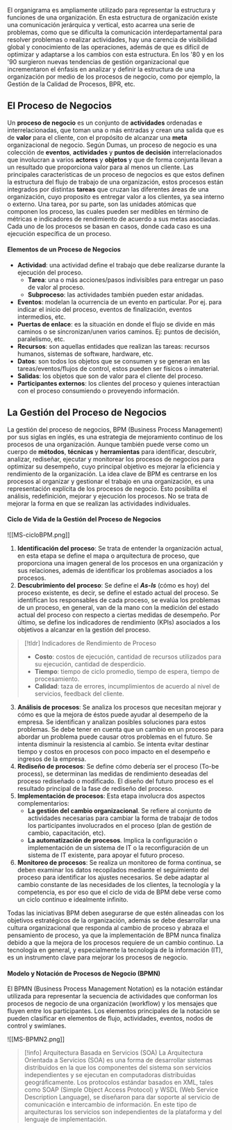 El organigrama es ampliamente utilizado para representar la estructura y funciones de una organización. En esta estructura de organización existe una comunicación jerárquica y vertical, esto acarrea una serie de problemas, como que se dificulta la comunicación interdepartamental para resolver problemas o realizar actividades, hay una carencia de visibilidad global y conocimiento de las operaciones, además de que es difícil de optimizar y adaptarse a los cambios con esta estructura.
En los '80 y en los '90 surgieron nuevas tendencias de gestión organizacional que incrementaron el énfasis en analizar y definir la estructura de una organización por medio de los procesos de negocio, como por ejemplo, la Gestión de la Calidad de Procesos, BPR, etc.
## El Proceso de Negocios

Un **proceso de negocio** es un conjunto de **actividades** ordenadas e interrelacionadas, que toman una o más entradas y crean una salida que es de **valor** para el cliente, con el propósito de alcanzar una **meta** organizacional de negocio. Según Dumas, un proceso de negocio es una colección de **eventos**, **actividades** y **puntos de decisión** interrelacionados que involucran a varios **actores** y **objetos** y que de forma conjunta llevan a un resultado que proporciona valor para al menos un cliente.
Las principales características de un proceso de negocios es que estos definen la estructura del flujo de trabajo de una organización, estos procesos están integrados por distintas **tareas** que cruzan las diferentes áreas de una organización, cuyo proposito es entregar valor a los clientes, ya sea interno o externo. Una tarea, por su parte, son las unidades atómicas que componen los proceso, las cuales pueden ser medibles en término de métricas e indicadores de rendimiento de acuerdo a sus metas asociadas.
Cada uno de los procesos se basan en casos, donde cada caso es una ejecución específica de un proceso.

#### Elementos de un Proceso de Negocios

- **Actividad**: una actividad define el trabajo que debe realizarse durante la ejecución del proceso.
	- **Tarea**: una o más acciones/pasos indivisibles para entregar un paso de valor al proceso.
	- **Subproceso**: las actividades también pueden estar anidadas.
- **Eventos**: modelan la ocurrencia de un evento en particular. Por ej. para indicar el inicio del proceso, eventos de finalización, eventos intermedios, etc.
- **Puertas de enlace**: es la situación en donde el flujo se divide en más caminos o se sincronizan/unen varios caminos. Ej: puntos de decisión, paralelismo, etc.
- **Recursos**: son aquellas entidades que realizan las tareas: recursos humanos, sistemas de software, hardware, etc.
- **Datos**: son todos los objetos que se consumen y se generan en las tareas/eventos/flujos de control, estos pueden ser físicos o inmaterial.
- **Salidas**: los objetos que son de valor para el cliente del proceso.
- **Participantes externos**: los clientes del proceso y quienes interactúan con el proceso consumiendo o proveyendo información.

## La Gestión del Proceso de Negocios

La gestión del proceso de negocios, BPM (Business Process Management) por sus siglas en inglés, es una estrategia de mejoramiento continuo de los procesos de una organización. Aunque también puede verse como un cuerpo de **métodos**, **técnicas** y **herramientas** para identificar, descubrir, analizar, rediseñar, ejecutar y monitorear los procesos de negocios para optimizar su desempeño, cuyo principal objetivo es mejorar la eficiencia y rendimiento de la organización.
La idea clave de BPM es centrarse en los procesos al organizar y gestionar el trabajo en una organización, es una representación explícita de los procesos de negocio. Esto posibilita el análisis, redefinición, mejorar y ejecución los procesos. No se trata de mejorar la forma en que se realizan las actividades individuales.

#### Ciclo de Vida de la Gestión del Proceso de Negocios

![[MS-cicloBPM.png]]

1. **Identificación del proceso**: Se trata de entender la organización actual, en esta etapa se define el mapa o arquitectura de proceso, que proporciona una imagen general de los procesos en una organización y sus relaciones, además de identificar los problemas asociados a los procesos.
2. **Descubrimiento del proceso**: Se define el ***As-Is*** (cómo es hoy) del proceso existente, es decir, se define el estado actual del proceso. Se identifican los responsables de cada proceso, se evalúa los problemas de un proceso, en general, van de la mano con la medición del estado actual del proceso con respecto a ciertas medidas de desempeño. Por último, se define los indicadores de rendimiento (KPIs) asociados a los objetivos a alcanzar en la gestión del proceso.

>[!tldr] Indicadores de Rendimiento de Proceso
>- **Costo**: costos de ejecución, cantidad de recursos utilizados para su ejecución, cantidad de desperdicio.
>- **Tiempo**: tiempo de ciclo promedio, tiempo de espera, tiempo de procesamiento.
>- **Calidad**: taza de errores, incumplimientos de acuerdo al nivel de servicios, feedback del cliente.

3. **Análisis de procesos**: Se analiza los procesos que necesitan mejorar y cómo es que la mejora de éstos puede ayudar al desempeño de la empresa. Se identifican y analizan posibles soluciones para estos problemas. Se debe tener en cuenta que un cambio en un proceso para abordar un problema puede causar otros problemas en el futuro. Se intenta disminuir la resistencia al cambio. Se intenta evitar destinar tiempo y costos en procesos con poco impacto en el desempeño e ingresos de la empresa.
4. **Rediseño de procesos**: Se define cómo debería ser el proceso (To-be process), se determinan las medidas de rendimiento deseadas del proceso rediseñado o modificado. El diseño del futuro proceso es el resultado principal de la fase de rediseño del proceso.
5. **Implementación de procesos**: Esta etapa involucra dos aspectos complementarios:
	- **La gestión del cambio organizacional**. Se refiere al conjunto de actividades necesarias para cambiar la forma de trabajar de todos los participantes involucrados en el proceso (plan de gestión de cambio, capacitación, etc).
	- **La automatización de procesos**. Implica la configuración o implementación de un sistema de IT o la reconfiguración de un sistema de IT existente, para apoyar el futuro proceso.
6. **Monitoreo de procesos**: Se realiza un monitoreo de forma continua, se deben examinar los datos recopilados mediante el seguimiento del proceso para identificar los ajustes necesarios. Se debe adaptar al cambio constante de las necesidades de los clientes, la tecnología y la competencia, es por eso que el ciclo de vida de BPM debe verse como un ciclo continuo e idealmente infinito.

Todas las iniciativas BPM deben asegurarse de que estén alineadas con los objetivos estratégicos de la organización, además se debe desarrollar una cultura organizacional que responda al cambio de proceso y abraza el pensamiento de proceso, ya que la implementación de BPM nunca finaliza debido a que la mejora de los procesos requiere de un cambio continuo.
La tecnología en general, y especialmente la tecnología de la información (IT), es un instrumento clave para mejorar los procesos de negocio.

#### Modelo y Notación de Procesos de Negocio (BPMN)

El BPMN (Business Process Management Notation) es la notación estándar utilizada para representar la secuencia de actividades que conforman los procesos de negocio de una organización (workflow) y los mensajes que fluyen entre los participantes. Los elementos principales de la notación se pueden clasificar en elementos de flujo, actividades, eventos, nodos de control y swimlanes.

![[MS-BPMN2.png]]

>[!info] Arquitectura Basada en Servicios (SOA)
>La Arquitectura Orientada a Servicios (SOA) es una forma de desarrollar sistemas distribuidos en la que los componentes del sistema son servicios independientes y se ejecutan en computadoras distribuidas geográficamente. Los protocolos estándar basados en XML, tales como SOAP (Simple Object Access Protocol) y WSDL (Web Service Description Language), se diseñaron para dar soporte al servicio de comunicación e intercambio de información. En este tipo de arquitecturas los servicios son independientes de la plataforma y del lenguaje de implementación.

